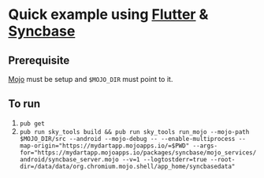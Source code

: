 # Quick example using [Flutter](https://flutter.io) & [Syncbase](https://github.com/vanadium/mojo.syncbase)

## Prerequisite
[Mojo](https://github.com/domokit/mojo) must be setup and `$MOJO_DIR` must point to it.

## To run
1. `pub get`
2. `pub run sky_tools build && pub run sky_tools run_mojo --mojo-path $MOJO_DIR/src --android --mojo-debug -- --enable-multiprocess --map-origin="https://mydartapp.mojoapps.io/=$PWD" --args-for="https://mydartapp.mojoapps.io/packages/syncbase/mojo_services/android/syncbase_server.mojo --v=1 --logtostderr=true --root-dir=/data/data/org.chromium.mojo.shell/app_home/syncbasedata"`

